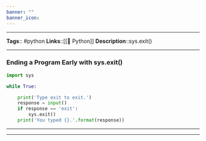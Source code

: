 ```yaml
---
banner: ""
banner_icon: 
---
```


---
**Tags**:: #python
**Links**::[[🐍 Python]]
**Description**::sys.exit()

---

### Ending a Program Early with sys.exit()


```python
import sys

while True:

    print('Type exit to exit.')
    response = input()
    if response == 'exit':
        sys.exit()
    print('You typed {}.'.format(response))
```
---
---
